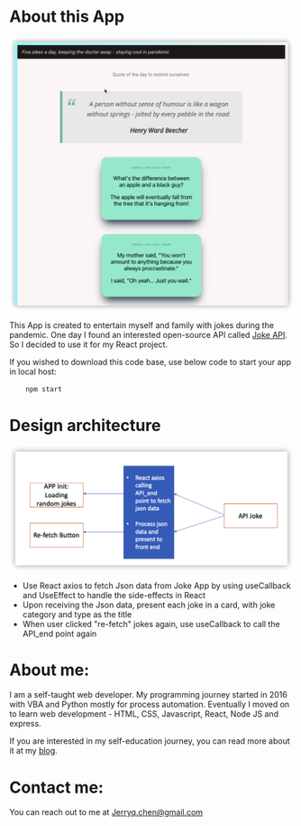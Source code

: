 # About this App

![App UI](https://github.com/Jerrysuper123/reactProject1/blob/main/project1/App.png)

This App is created to entertain myself and family with jokes during the pandemic. One day I found an interested open-source API called [Joke API](https://sv443.net/jokeapi/v2/). So I decided to use it for my React project.

If you wished to download this code base, use below code to start your app in local host:

```bash
    npm start
```

# Design architecture

![design](https://github.com/Jerrysuper123/reactProject1/blob/main/project1/jokeApp.png)

* Use React axios to fetch Json data from Joke App by using useCallback and UseEffect to handle the side-effects in React
* Upon receiving the Json data, present each joke in a card, with joke category and type as the title
* When user clicked "re-fetch" jokes again, use useCallback to call the API_end point again

# About me:
I am a self-taught web developer. My programming journey started in 2016 with VBA and Python mostly for process automation. Eventually I moved on to learn web development - HTML, CSS, Javascript, React, Node JS and express.

If you are interested in my self-education journey, you can read more about it at my [blog](https://vast-ocean-04071.herokuapp.com/post/615af8cff0f2fe5438fb200d). 

# Contact me:
You can reach out to me at Jerryq.chen@gmail.com


